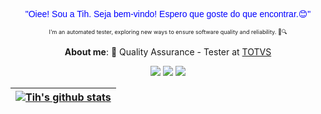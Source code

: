 <p align="center"><span style="color:blue; font-family:Arial; font-size:14px;">"Oiee! Sou a Tih. Seja bem-vindo! Espero que goste do que encontrar.😊"</span></p>
<p align="center"><span style="font-size:9px;">I'm an automated tester, exploring new ways to ensure software quality and reliability. 🤖🔍</span></p>
<p align="center"><b>About me</b>: 💼 Quality Assurance - Tester at <a href="https://www.totvs.com" target="_blank">TOTVS</a></p>
  
<div align="center"> 
  <a href="https://www.instagram.com/tih.pdl" target="_blank"><img src="https://img.shields.io/badge/-Instagram-%23E4405F?style=for-the-badge&logo=instagram&logoColor=white" target="_blank"></a>
  <a href = "mailto:tielen.pdl@gmail.com"><img src="https://img.shields.io/badge/-Gmail-%23333?style=for-the-badge&logo=gmail&logoColor=white" target="_blank"></a>
  <a href="https://www.linkedin.com/in/tielenpdl" target="_blank"><img src="https://img.shields.io/badge/-LinkedIn-%230077B5?style=for-the-badge&logo=linkedin&logoColor=white" target="_blank"></a> 
</div>

<div align="center">
  
  | <a href="https://github.com/tihpdl/github-readme-stats"><img align="center" src="https://github-readme-stats.vercel.app/api?username=tihpdl&show_icons=true&include_all_commits=true&theme=buefy&hide_border=true" alt="Tih's github stats" /></a>  | 
  | ------------- |
  
</div>
